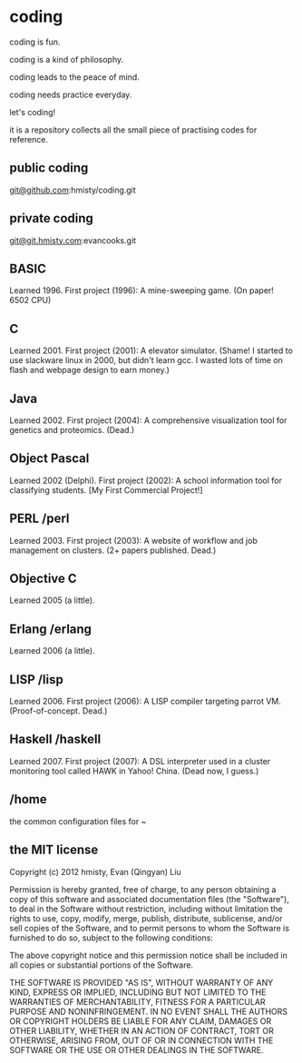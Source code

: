 coding
===
coding is fun.

coding is a kind of  philosophy.

coding leads to the peace of mind.

coding needs practice everyday.

let's coding!

it is a repository collects all the small piece of practising codes for reference.

public coding
---
git@github.com:hmisty/coding.git

private coding
---
git@git.hmisty.com:evancooks.git

BASIC
---
Learned 1996. First project (1996): A mine-sweeping game. (On paper! 6502 CPU)

C
---
Learned 2001. First project (2001): A elevator simulator. (Shame! I started to use slackware linux in 2000, but didn't learn gcc. I wasted lots of time on flash and webpage design to earn money.)

Java
---
Learned 2002. First project (2004): A comprehensive visualization tool for genetics and proteomics. (Dead.)

Object Pascal
---
Learned 2002 (Delphi). First project (2002): A school information tool for classifying students. [My First Commercial Project!]

PERL /perl
---
Learned 2003. First project (2003): A website of workflow and job management on clusters. (2+ papers published. Dead.)

Objective C
---
Learned 2005 (a little).

Erlang /erlang
---
Learned 2006 (a little).

LISP /lisp
---
Learned 2006. First project (2006): A LISP compiler targeting parrot VM. (Proof-of-concept. Dead.)

Haskell /haskell
---
Learned 2007. First project (2007): A DSL interpreter used in a cluster monitoring tool called HAWK in Yahoo! China. (Dead now, I guess.)

/home
---
the common configuration files for ~

the MIT license
---
Copyright (c) 2012
hmisty, Evan (Qingyan) Liu

Permission is hereby granted, free of charge, to any person obtaining a copy
of this software and associated documentation files (the "Software"), to deal
in the Software without restriction, including without limitation the rights
to use, copy, modify, merge, publish, distribute, sublicense, and/or sell
copies of the Software, and to permit persons to whom the Software is
furnished to do so, subject to the following conditions:

The above copyright notice and this permission notice shall be included in
all copies or substantial portions of the Software.

THE SOFTWARE IS PROVIDED "AS IS", WITHOUT WARRANTY OF ANY KIND, EXPRESS OR
IMPLIED, INCLUDING BUT NOT LIMITED TO THE WARRANTIES OF MERCHANTABILITY,
FITNESS FOR A PARTICULAR PURPOSE AND NONINFRINGEMENT. IN NO EVENT SHALL THE
AUTHORS OR COPYRIGHT HOLDERS BE LIABLE FOR ANY CLAIM, DAMAGES OR OTHER
LIABILITY, WHETHER IN AN ACTION OF CONTRACT, TORT OR OTHERWISE, ARISING FROM,
OUT OF OR IN CONNECTION WITH THE SOFTWARE OR THE USE OR OTHER DEALINGS IN
THE SOFTWARE.
